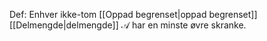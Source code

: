 Def:
Enhver ikke-tom [[Oppad begrenset|oppad begrenset]] [[Delmengde|delmengde]] $\mathcal{A}$ har en minste øvre skranke.
